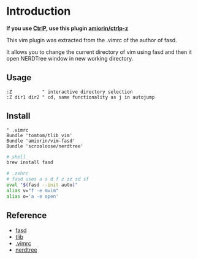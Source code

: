 # Introduction
**If you use [CtrlP][2], use this plugin [amiorin/ctrlp-z][1]**

This vim plugin was extracted from the .vimrc of the author of fasd.

It allows you to change the current directory of vim using fasd and then it open NERDTree window in new working directory.

## Usage
```vim
:Z           " interactive directory selection
:Z dir1 dir2 " cd, same functionality as j in autojump
```

## Install
```vim
" .vimrc
Bundle 'tomtom/tlib_vim'
Bundle 'amiorin/vim-fasd'
Bundle 'scrooloose/nerdtree'
```

```sh
# shell
brew install fasd
```

```sh
# .zshrc
# fasd uses a s d f z zz sd sf
eval "$(fasd --init auto)"
alias v="f -e mvim"
alias o='a -e open'
```

## Reference
* [fasd](https://github.com/clvv/fasd)
* [tlib](http://www.vim.org/scripts/script.php?script_id=1863)
* [.vimrc](https://github.com/clvv/dotfiles/blob/master/.vimrc)
* [nerdtree](https://github.com/scrooloose/nerdtree)

[1]: https://github.com/amiorin/ctrlp-z
[2]: https://github.com/kien/ctrlp.vim
